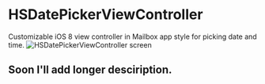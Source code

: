 # HSDatePickerViewController
Customizable iOS 8 view controller in Mailbox app style for picking date and time.
![HSDatePickerViewController screen](https://github.com/EmilYo/HSDatePickerViewController/raw/master/screen1.png)

## Soon I'll add longer desciription.

